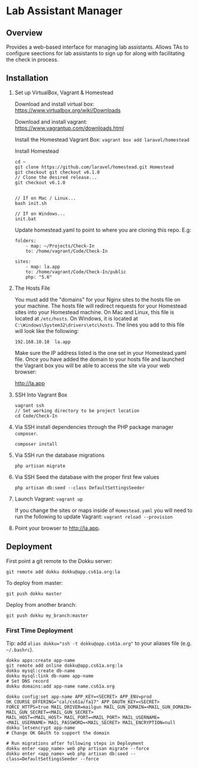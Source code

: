 Lab Assistant Manager
============

## Overview

Provides a web-based interface for managing lab assistants. Allows TAs to configure seections for lab assistants to sign up for along with facilitating the check in process. 


## Installation

1. Set up VirtualBox, Vagrant & Homestead

    Download and install virtual box:
    https://www.virtualbox.org/wiki/Downloads
 
    Download and install vagrant:
    https://www.vagrantup.com/downloads.html

    Install the Homestead Vagrant Box:
    `vagrant box add laravel/homestead`
    
    Install Homestead
    
    ```
    cd ~
    git clone https://github.com/laravel/homestead.git Homestead
    git checkout git checkout v6.1.0
    // Clone the desired release...
    git checkout v6.1.0
    
    
    // If on Mac / Linux...
    bash init.sh

    // If on Windows...
    init.bat
    ```
    
    Update homestead.yaml to point to where you are cloning this repo. E.g:
    
    ```
    folders:
        - map: ~/Projects/Check-In
        to: /home/vagrant/Code/Check-In

    sites:
        - map: la.app
        to: /home/vagrant/Code/Check-In/public
        php: "5.6"
    ```
    
2. The Hosts File

    You must add the "domains" for your Nginx sites to the hosts file on your machine. The hosts file will redirect requests for your Homestead sites into your Homestead machine. On Mac and Linux, this file is located at `/etc/hosts`. On Windows, it is located at `C:\Windows\System32\drivers\etc\hosts`. The lines you add to this file will look like the following:
    ```
    192.168.10.10  la.app
    ```
    Make sure the IP address listed is the one set in your Homestead.yaml file. Once you have added the domain to your hosts file and launched the Vagrant box you will be able to access the site via your web browser:

    http://la.app
3. SSH Into Vagrant Box
    ```
    vagrant ssh
    // Set working directory to be project location
    cd Code/Check-In
    ```
3. Via SSH install dependencies through the PHP package manager `composer`. 

    `composer install`

4. Via SSH run the database migrations

    `php artisan migrate`

5. Via SSH Seed the database with the proper first few values

    `php artisan db:seed --class DefaultSettingsSeeder`

6. Launch Vagrant:
    `vagrant up`
    
    If you change the sites or maps inside of `Homestead.yaml` you will need to run the following to update Vagrant:
    `vagrant reload --provision`
    
    
6. Point your browser to http://la.app. 

## Deployment

First point a git remote to the Dokku server:

    git remote add dokku dokku@app.cs61a.org:la

To deploy from master:

    git push dokku master

Deploy from another branch:

    git push dokku my_branch:master
    

### First Time Deployment

Tip:  add `alias dokku="ssh -t dokku@app.cs61a.org"` to your aliases file (e.g. `~/.bashrc`).

    dokku apps:create app-name
    git remote add online dokku@app.cs61a.org:la
    dokku mysql:create db-name
    dokku mysql:link db-name app-name
    # Set DNS record
    dokku domains:add app-name name.cs61a.org

    dokku config:set app-name APP_KEY=<SECRET> APP_ENV=prod OK_COURSE_OFFERING="cal/cs61a/fa17" APP_OAUTH_KEY=<SECRET> FORCE_HTTPS=true MAIL_DRIVER=mailgun MAIL_GUN_DOMAIN=<MAIL_GUN_DOMAIN> MAIL_GUN_SECRET=<MAIL_GUN_SECRET>
    MAIL_HOST=<MAIL_HOST> MAIL_PORT=<MAIL_PORT> MAIL_USERNAME=<MAIL_USERNAME> MAIL_PASSWORD=<MAIL_SECRET> MAIL_ENCRYPTION=null
    dokku letsencrypt app-name
    # Change OK OAuth to support the domain
    
    # Run migrations after following steps in Deployment
    dokku enter <app_name> web php artisan migrate --force
    dokku enter <app_name> web php artisan db:seed --class=DefaultSettingsSeeder --force



